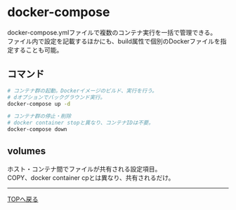 # docker-compose

docker-compose.ymlファイルで複数のコンテナ実行を一括で管理できる。  
ファイル内で設定を記載するほかにも、build属性で個別のDockerファイルを指定することも可能。

## コマンド

```sh
# コンテナ群の起動。Dockerイメージのビルド、実行を行う。
# dオプションでバックグラウンド実行。
docker-compose up -d

# コンテナ群の停止・削除
# docker container stopと異なり、コンテナIDは不要。
docker-compose down
```

## volumes

ホスト・コンテナ間でファイルが共有される設定項目。  
COPY、docker container cpとは異なり、共有されるだけ。  
  
---
[TOPへ戻る](../README.md)  

